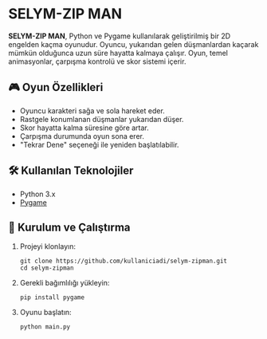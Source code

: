  <h1>SELYM-ZIP MAN</h1>
  <p><strong>SELYM-ZIP MAN</strong>, Python ve Pygame kullanılarak geliştirilmiş bir 2D engelden kaçma oyunudur. Oyuncu, yukarıdan gelen düşmanlardan kaçarak mümkün olduğunca uzun süre hayatta kalmaya çalışır. Oyun, temel animasyonlar, çarpışma kontrolü ve skor sistemi içerir.</p>

  <h2>🎮 Oyun Özellikleri</h2>
  <ul>
    <li>Oyuncu karakteri sağa ve sola hareket eder.</li>
    <li>Rastgele konumlanan düşmanlar yukarıdan düşer.</li>
    <li>Skor hayatta kalma süresine göre artar.</li>
    <li>Çarpışma durumunda oyun sona erer.</li>
    <li>"Tekrar Dene" seçeneği ile yeniden başlatılabilir.</li>
  </ul>

  <h2>🛠 Kullanılan Teknolojiler</h2>
  <ul>
    <li>Python 3.x</li>
    <li><a href="https://www.pygame.org/" target="_blank">Pygame</a></li>
  </ul>

  <h2>🚀 Kurulum ve Çalıştırma</h2>
  <ol>
    <li>Projeyi klonlayın:</li>
    <pre><code>git clone https://github.com/kullaniciadi/selym-zipman.git
cd selym-zipman</code></pre>
    <li>Gerekli bağımlılığı yükleyin:</li>
    <pre><code>pip install pygame</code></pre>
    <li>Oyunu başlatın:</li>
    <pre><code>python main.py</code></pre>
  </ol>

</body>
</html>
